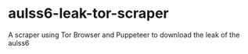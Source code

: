# aulss6-leak-tor-scraper
A scraper using Tor Browser and Puppeteer to download the leak of the aulss6
